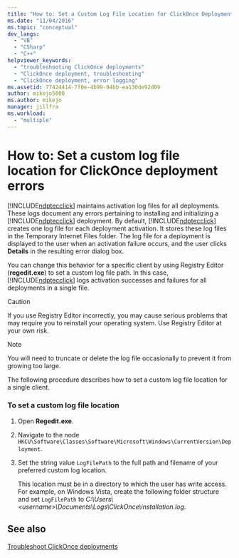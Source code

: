 ```yaml
---
title: "How to: Set a Custom Log File Location for ClickOnce Deployment Errors | Microsoft Docs"
ms.date: "11/04/2016"
ms.topic: "conceptual"
dev_langs: 
  - "VB"
  - "CSharp"
  - "C++"
helpviewer_keywords: 
  - "troubleshooting ClickOnce deployments"
  - "ClickOnce deployment, troubleshooting"
  - "ClickOnce deployment, error logging"
ms.assetid: 77424414-7f0e-4b99-94bb-ea130de92d09
author: mikejo5000
ms.author: mikejo
manager: jillfra
ms.workload: 
  - "multiple"
---
```

# How to: Set a custom log file location for ClickOnce deployment errors
[!INCLUDE[ndptecclick](../deployment/includes/ndptecclick_md.md)] maintains activation log files for all deployments. These logs document any errors pertaining to installing and initializing a [!INCLUDE[ndptecclick](../deployment/includes/ndptecclick_md.md)] deployment. By default, [!INCLUDE[ndptecclick](../deployment/includes/ndptecclick_md.md)] creates one log file for each deployment activation. It stores these log files in the Temporary Internet Files folder. The log file for a deployment is displayed to the user when an activation failure occurs, and the user clicks **Details** in the resulting error dialog box.  
  
 You can change this behavior for a specific client by using Registry Editor (**regedit.exe**) to set a custom log file path. In this case, [!INCLUDE[ndptecclick](../deployment/includes/ndptecclick_md.md)] logs activation successes and failures for all deployments in a single file.  
  
> [!CAUTION]
>  If you use Registry Editor incorrectly, you may cause serious problems that may require you to reinstall your operating system. Use Registry Editor at your own risk.  
  
> [!NOTE]
>  You will need to truncate or delete the log file occasionally to prevent it from growing too large.  
  
 The following procedure describes how to set a custom log file location for a single client.  
  
### To set a custom log file location  
  
1.  Open **Regedit.exe**.  
  
2.  Navigate to the node `HKCU\Software\Classes\Software\Microsoft\Windows\CurrentVersion\Deployment`.  
  
3.  Set the string value `LogFilePath` to the full path and filename of your preferred custom log location.  
  
     This location must be in a directory to which the user has write access. For example, on Windows Vista, create the following folder structure and set `LogFilePath` to *C:\Users\\\<username>\Documents\Logs\ClickOnce\installation.log*.  
  
## See also  
 [Troubleshoot ClickOnce deployments](../deployment/troubleshooting-clickonce-deployments.md)